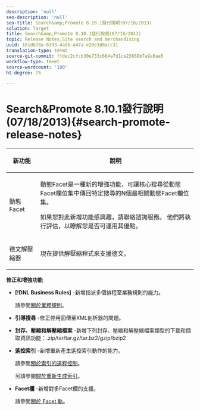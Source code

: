 ```yaml
---
description: 'null'
seo-description: 'null'
seo-title: Search&amp;Promote 8.10.1發行說明(07/18/2013)
solution: Target
title: Search&amp;Promote 8.10.1發行說明(07/18/2013)
topic: Release Notes,Site search and merchandising
uuid: 161d678a-6393-4adb-a47a-e28e108acc31
translation-type: tm+mt
source-git-commit: ffdec2cfcb30e733c664a7d1ca23868b7a9a9aa5
workflow-type: tm+mt
source-wordcount: '180'
ht-degree: 7%

---
```



# Search&amp;Promote 8.10.1發行說明(07/18/2013){#search-promote-release-notes}

<table> 
 <thead> 
  <tr> 
   <th colname="col1" class="entry"> <p>新功能 </p> </th> 
   <th colname="col2" class="entry"> <p>說明 </p> </th> 
  </tr> 
 </thead>
 <tbody> 
  <tr> 
   <td colname="col1"> <p>動態 Facet </p> </td> 
   <td colname="col2"> <p> 動態Facet是一種新的增強功能，可讓核心搜尋從動態Facet欄位集中傳回特定搜尋的N個最相關動態Facet欄位集。 </p> <p> 如果您對此新增功能感興趣，請聯絡諮詢服務。 他們將執行評估，以瞭解您是否可運用其優點。 </p> </td> 
  </tr> 
  <tr> 
   <td colname="col1"> <p>德文解壓縮器 </p> </td> 
   <td colname="col2"> <p> 現在提供解壓縮程式來支援德文。 </p> </td> 
  </tr> 
 </tbody> 
</table>

**修正和增強功能**

* **[!DNL Business Rules]** -新增指派多個排程至業務規則的能力。

   請參閱[關於業務規則](../c-about-rules-menu/c-about-business-rules.md#concept_2A93D76216754D3D8412CDEA00BD26BD)。

* **引導搜尋** -修正停用回傳至XML剖析器的問題。
* **封存、壓縮和解壓縮檔案** -新增下列封存、壓縮和解壓縮檔案類型的下載和擷取資訊功能：.zip/tar/tar.gz/tar.bz2/gzip/bzip2
* **遙控索引** -新增重新產生遙控索引動作的能力。

   請參閱[關於索引的遠程控制](../c-about-index-menu/c-about-remote-control-for-indexing.md#concept_C79B322190E84106A434E5C6D4A4118F)。

   另請參閱[關於重新生成索引](../c-about-index-menu/c-about-regenerate-index.md#concept_6CBE6B8D18EF47D293091CBA542245FA)。

* **Facet欄** -新增對多Facet欄的支援。

   請參閱[關於 Facet 軌](../c-about-design-menu/c-about-facet-rails.md#concept_1FDC8BCDFFC84A0889DA670F63D5F6DB)。

